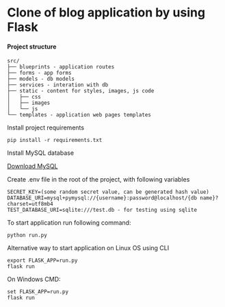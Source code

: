 # Clone of blog application by using Flask
#### Project structure
````
src/
├── blueprints - application routes
├── forms - app forms
├── models - db models
├── services - interation with db
├── static - content for styles, images, js code
│   ├── css
│   ├── images
│   └── js
└── templates - application web pages templates
````
Install project requirements
````
pip install -r requirements.txt
````
Install MySQL database

[Download MySQL](https://dev.mysql.com/downloads/)

Create .env file in the root of the project, with following variables
````
SECRET_KEY=(some random secret value, can be generated hash value) 
DATABASE_URI=mysql+pymysql://{username}:password@localhost/{db name}?charset=utf8mb4
TEST_DATABASE_URI=sqlite:///test.db - for testing using sqlite
````
To start application run following command:
````
python run.py
````
Alternative way to start application on Linux OS using CLI
````
export FLASK_APP=run.py
flask run
````
On Windows CMD:
````
set FLASK_APP=run.py
flask run
````